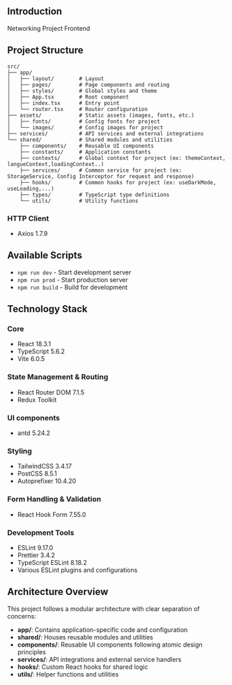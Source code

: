 ## Introduction

Networking Project Frontend

## Project Structure

```
src/
├── app/
│   ├── layout/        # Layout
│   ├── pages/         # Page components and routing
│   ├── styles/        # Global styles and theme
│   ├── App.tsx        # Root component
│   ├── index.tsx      # Entry point
│   └── router.tsx     # Router configuration
├── assets/            # Static assets (images, fonts, etc.)
│   ├── fonts/         # Config fonts for project
│   └── images/        # Config images for project
├── services/          # API services and external integrations
└── shared/            # Shared modules and utilities
    ├── components/    # Reusable UI components
    ├── constants/     # Application constants
    ├── contexts/      # Global context for project (ex: themeContext, langueContext,loadingContext..)
    ├── services/      # Common service for project (ex: StorageService, Config Interceptor for request and response)
    ├── hooks/         # Common hooks for project (ex: useDarkMode, useLoading,...)
    ├── types/         # TypeScript type definitions
    └── utils/         # Utility functions
```

### HTTP Client

- Axios 1.7.9

## Available Scripts

- `npm run dev` - Start development server
- `npm run prod` - Start production server
- `npm run build` - Build for development

## Technology Stack

### Core

- React 18.3.1
- TypeScript 5.6.2
- Vite 6.0.5

### State Management & Routing

- React Router DOM 7.1.5
- Redux Toolkit

### UI components

- antd 5.24.2

### Styling

- TailwindCSS 3.4.17
- PostCSS 8.5.1
- Autoprefixer 10.4.20

### Form Handling & Validation

- React Hook Form 7.55.0

### Development Tools

- ESLint 9.17.0
- Prettier 3.4.2
- TypeScript ESLint 8.18.2
- Various ESLint plugins and configurations

## Architecture Overview

This project follows a modular architecture with clear separation of concerns:

- **app/**: Contains application-specific code and configuration
- **shared/**: Houses reusable modules and utilities
- **components/**: Reusable UI components following atomic design principles
- **services/**: API integrations and external service handlers
- **hooks/**: Custom React hooks for shared logic
- **utils/**: Helper functions and utilities
